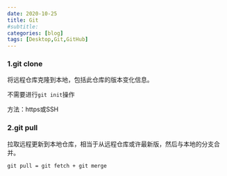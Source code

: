```yaml
---
date: 2020-10-25
title: Git
#subtitle: 
categories: [blog]
tags: [Desktop,Git,GitHub]
---
```


### 1.git clone

将远程仓库克隆到本地，包括此仓库的版本变化信息。

不需要进行`git init`操作

方法：https或SSH



### 2.git pull

拉取远程更新到本地仓库，相当于从远程仓库或许最新版，然后与本地的分支合并。

`git pull = git fetch + git merge`

